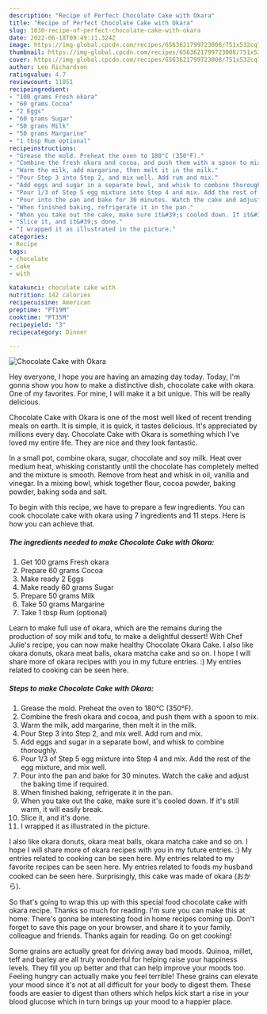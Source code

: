 ```yaml
---
description: "Recipe of Perfect Chocolate Cake with Okara"
title: "Recipe of Perfect Chocolate Cake with Okara"
slug: 1030-recipe-of-perfect-chocolate-cake-with-okara
date: 2022-06-18T09:49:11.324Z
image: https://img-global.cpcdn.com/recipes/6563621799723008/751x532cq70/chocolate-cake-with-okara-recipe-main-photo.jpg
thumbnail: https://img-global.cpcdn.com/recipes/6563621799723008/751x532cq70/chocolate-cake-with-okara-recipe-main-photo.jpg
cover: https://img-global.cpcdn.com/recipes/6563621799723008/751x532cq70/chocolate-cake-with-okara-recipe-main-photo.jpg
author: Leo Richardson
ratingvalue: 4.7
reviewcount: 11851
recipeingredient:
- "100 grams Fresh okara"
- "60 grams Cocoa"
- "2 Eggs"
- "60 grams Sugar"
- "50 grams Milk"
- "50 grams Margarine"
- "1 tbsp Rum optional"
recipeinstructions:
- "Grease the mold. Preheat the oven to 180°C (350°F)."
- "Combine the fresh okara and cocoa, and push them with a spoon to mix."
- "Warm the milk, add margarine, then melt it in the milk."
- "Pour Step 3 into Step 2, and mix well. Add rum and mix."
- "Add eggs and sugar in a separate bowl, and whisk to combine thoroughly."
- "Pour 1/3 of Step 5 egg mixture into Step 4 and mix. Add the rest of the egg mixture, and mix well."
- "Pour into the pan and bake for 30 minutes. Watch the cake and adjust the baking time if required."
- "When finished baking, refrigerate it in the pan."
- "When you take out the cake, make sure it&#39;s cooled down. If it&#39;s still warm, it will easily break."
- "Slice it, and it&#39;s done."
- "I wrapped it as illustrated in the picture."
categories:
- Recipe
tags:
- chocolate
- cake
- with

katakunci: chocolate cake with 
nutrition: 142 calories
recipecuisine: American
preptime: "PT19M"
cooktime: "PT35M"
recipeyield: "3"
recipecategory: Dinner

---
```



![Chocolate Cake with Okara](https://img-global.cpcdn.com/recipes/6563621799723008/751x532cq70/chocolate-cake-with-okara-recipe-main-photo.jpg)

Hey everyone, I hope you are having an amazing day today. Today, I'm gonna show you how to make a distinctive dish, chocolate cake with okara. One of my favorites. For mine, I will make it a bit unique. This will be really delicious.

Chocolate Cake with Okara is one of the most well liked of recent trending meals on earth. It is simple, it is quick, it tastes delicious. It's appreciated by millions every day. Chocolate Cake with Okara is something which I've loved my entire life. They are nice and they look fantastic.

In a small pot, combine okara, sugar, chocolate and soy milk. Heat over medium heat, whisking constantly until the chocolate has completely melted and the mixture is smooth. Remove from heat and whisk in oil, vanilla and vinegar. In a mixing bowl, whisk together flour, cocoa powder, baking powder, baking soda and salt.


To begin with this recipe, we have to prepare a few ingredients. You can cook chocolate cake with okara using 7 ingredients and 11 steps. Here is how you can achieve that.

<!--inarticleads1-->

##### The ingredients needed to make Chocolate Cake with Okara:

1. Get 100 grams Fresh okara
1. Prepare 60 grams Cocoa
1. Make ready 2 Eggs
1. Make ready 60 grams Sugar
1. Prepare 50 grams Milk
1. Take 50 grams Margarine
1. Take 1 tbsp Rum (optional)


Learn to make full use of okara, which are the remains during the production of soy milk and tofu, to make a delightful dessert! With Chef Julie&#39;s recipe, you can now make healthy Chocolate Okara Cake. I also like okara donuts, okara meat balls, okara matcha cake and so on. I hope I will share more of okara recipes with you in my future entries. :) My entries related to cooking can be seen here. 

<!--inarticleads2-->

##### Steps to make Chocolate Cake with Okara:

1. Grease the mold. Preheat the oven to 180°C (350°F).
1. Combine the fresh okara and cocoa, and push them with a spoon to mix.
1. Warm the milk, add margarine, then melt it in the milk.
1. Pour Step 3 into Step 2, and mix well. Add rum and mix.
1. Add eggs and sugar in a separate bowl, and whisk to combine thoroughly.
1. Pour 1/3 of Step 5 egg mixture into Step 4 and mix. Add the rest of the egg mixture, and mix well.
1. Pour into the pan and bake for 30 minutes. Watch the cake and adjust the baking time if required.
1. When finished baking, refrigerate it in the pan.
1. When you take out the cake, make sure it&#39;s cooled down. If it&#39;s still warm, it will easily break.
1. Slice it, and it&#39;s done.
1. I wrapped it as illustrated in the picture.


I also like okara donuts, okara meat balls, okara matcha cake and so on. I hope I will share more of okara recipes with you in my future entries. :) My entries related to cooking can be seen here. My entries related to my favorite recipes can be seen here. My entries related to foods my husband cooked can be seen here. Surprisingly, this cake was made of okara (おから). 

So that's going to wrap this up with this special food chocolate cake with okara recipe. Thanks so much for reading. I'm sure you can make this at home. There's gonna be interesting food in home recipes coming up. Don't forget to save this page on your browser, and share it to your family, colleague and friends. Thanks again for reading. Go on get cooking!

Some grains are actually great for driving away bad moods. Quinoa, millet, teff and barley are all truly wonderful for helping raise your happiness levels. They fill you up better and that can help improve your moods too. Feeling hungry can actually make you feel terrible! These grains can elevate your mood since it's not at all difficult for your body to digest them. These foods are easier to digest than others which helps kick start a rise in your blood glucose which in turn brings up your mood to a happier place.

